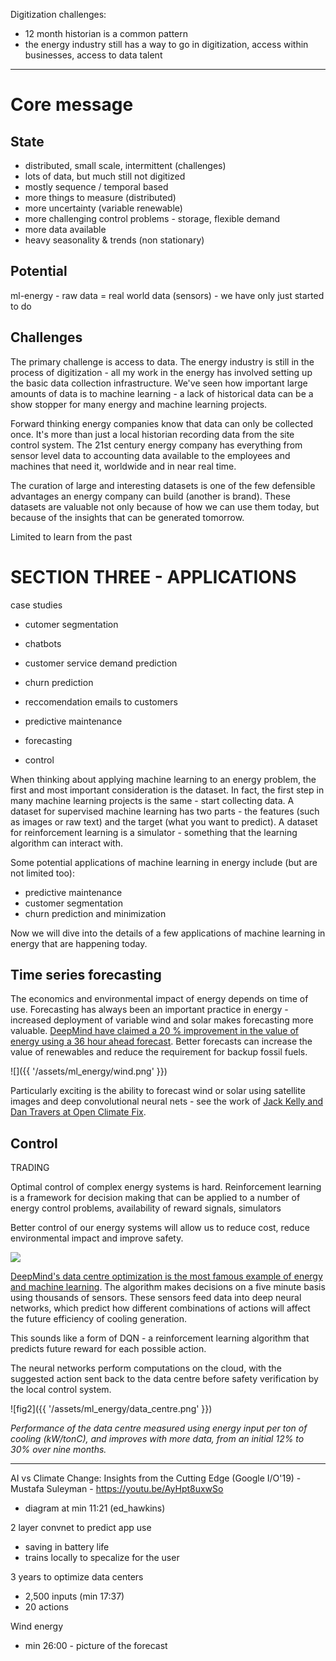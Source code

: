 Digitization challenges:

- 12 month historian is a common pattern
- the energy industry still has a way to go in digitization, access within businesses, access to data talent

---

# Core message

## State

- distributed, small scale, intermittent (challenges)
- lots of data, but much still not digitized
- mostly sequence / temporal based
- more things to measure (distributed)
- more uncertainty (variable renewable)
- more challenging control problems - storage, flexible demand
- more data available
- heavy seasonality & trends (non stationary)


## Potential

ml-energy - raw data = real world data (sensors) - we have only just started to do


## Challenges


The primary challenge is access to data.  The energy industry is still in the process of digitization - all my work in the energy has involved setting up the basic data collection infrastructure.  We've seen how important large amounts of data is to machine learning - a lack of historical data can be a show stopper for many energy and machine learning projects.

Forward thinking energy companies know that data can only be collected once.  It's more than just a local historian recording data from the site control system.  The 21st century energy company has everything from sensor level data to accounting data available to the employees and machines that need it, worldwide and in near real time.

The curation of large and interesting datasets is one of the few defensible advantages an energy company can build (another is brand).  These datasets are valuable not only because of how we can use them today, but because of the insights that can be generated tomorrow.

Limited to learn from the past

# SECTION THREE - APPLICATIONS

case studies

- cutomer segmentation
- chatbots
- customer service demand prediction
- churn prediction
- reccomendation emails to customers

- predictive maintenance
- forecasting
- control

When thinking about applying machine learning to an energy problem, the first and most important consideration is the dataset.  In fact, the first step in many machine learning projects is the same - start collecting data.  A dataset for supervised machine learning has two parts - the features (such as images or raw text) and the target (what you want to predict).  A dataset for reinforcement learning is a simulator - something that the learning algorithm can interact with.

Some potential applications of machine learning in energy include (but are not limited too):
- predictive maintenance 
- customer segmentation 
- churn prediction and minimization

Now we will dive into the details of a few applications of machine learning in energy that are happening today.

## Time series forecasting

The economics and environmental impact of energy depends on time of use.  Forecasting has always been an important practice in energy - increased deployment of variable wind and solar makes forecasting more valuable.  [DeepMind have claimed a 20 % improvement in the value of energy using a 36 hour ahead forecast](https://deepmind.com/blog/machine-learning-can-boost-value-wind-energy/).  Better forecasts can increase the value of renewables and reduce the requirement for backup fossil fuels.

![]({{ '/assets/ml_energy/wind.png' }})

Particularly exciting is the ability to forecast wind or solar using satellite images and deep convolutional neural nets - see the work of [Jack Kelly and Dan Travers at Open Climate Fix](https://openclimatefix.github.io/).

## Control

TRADING

Optimal control of complex energy systems is hard.  Reinforcement learning is a framework for decision making that can be applied to a number of energy control problems, availability of reward signals, simulators

Better control of our energy systems will allow us to reduce cost, reduce environmental impact and improve safety.

![]({{"/assets/ml_energy/rl_energy.png"}})

[DeepMind's data centre optimization is the most famous example of energy and machine learning](https://deepmind.com/blog/safety-first-ai-autonomous-data-centre-cooling-and-industrial-control/).  The algorithm makes decisions on a five minute basis using thousands of sensors.  These sensors feed data into deep neural networks, which predict how different combinations of actions will affect the future efficiency of cooling generation.

This sounds like a form of DQN - a reinforcement learning algorithm that predicts future reward for each possible action.

The neural networks perform computations on the cloud, with the suggested action sent back to the data centre before safety verification by the local control system.

![fig2]({{ '/assets/ml_energy/data_centre.png' }})

*Performance of the data centre measured using energy input per ton of cooling (kW/tonC), and improves with more data, from an initial 12% to 30% over nine months.*

---

AI vs Climate Change: Insights from the Cutting Edge (Google I/O'19) - Mustafa Suleyman - https://youtu.be/AyHpt8uxwSo
- diagram at min 11:21 (ed_hawkins)

2 layer convnet to predict app use
- saving in battery life
- trains locally to specalize for the user

3 years to optimize data centers
- 2,500 inputs (min 17:37)
- 20 actions

Wind energy
- min 26:00 - picture of the forecast
